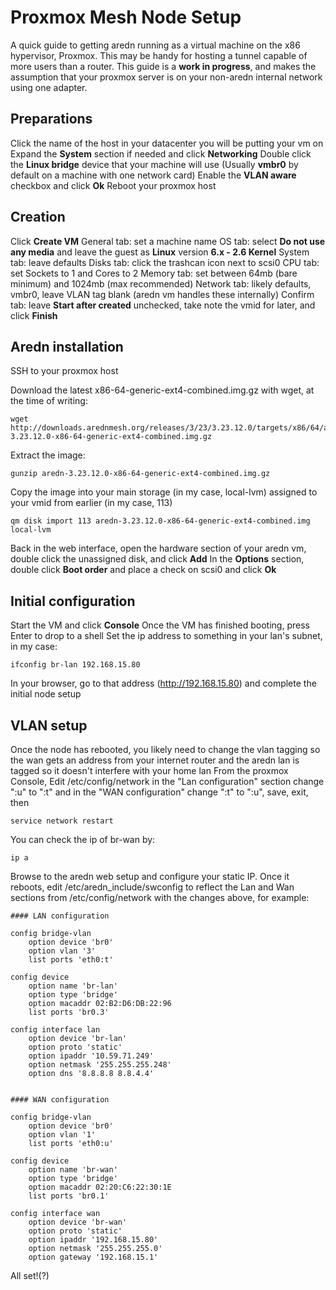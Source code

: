 # Proxmox Mesh Node Setup

A quick guide to getting aredn running as a virtual machine on the x86 hypervisor, Proxmox. 
This may be handy for hosting a tunnel capable of more users than a router. 
This guide is a **work in progress**, and makes the assumption that your proxmox server is on your non-aredn internal network using one adapter.

## Preparations
Click the name of the host in your datacenter you will be putting your vm on
Expand the **System** section if needed and click **Networking**
Double click the **Linux bridge** device that your machine will use (Usually **vmbr0** by default on a machine with one network card)
Enable the **VLAN aware** checkbox and click **Ok**
Reboot your proxmox host

## Creation
Click **Create VM**
General tab: set a machine name
OS tab: select **Do not use any media** and leave the guest as **Linux** version **6.x - 2.6 Kernel**
System tab: leave defaults
Disks tab: click the trashcan icon next to scsi0
CPU tab: set Sockets to 1 and Cores to 2
Memory tab: set between 64mb (bare minimum) and 1024mb (max recommended)
Network tab: likely defaults, vmbr0, leave VLAN tag blank (aredn vm handles these internally)
Confirm tab: leave **Start after created** unchecked, take note the vmid for later, and click **Finish**

## Aredn installation
SSH to your proxmox host

Download the latest x86-64-generic-ext4-combined.img.gz with wget, at the time of writing:
```
wget http://downloads.arednmesh.org/releases/3/23/3.23.12.0/targets/x86/64/aredn-3.23.12.0-x86-64-generic-ext4-combined.img.gz
```
Extract the image:
```
gunzip aredn-3.23.12.0-x86-64-generic-ext4-combined.img.gz
```
Copy the image into your main storage (in my case, local-lvm) assigned to your vmid from earlier (in my case, 113)
```
qm disk import 113 aredn-3.23.12.0-x86-64-generic-ext4-combined.img local-lvm
```
Back in the web interface, open the hardware section of your aredn vm, double click the unassigned disk, and click **Add**
In the **Options** section, double click **Boot order** and place a check on scsi0 and click **Ok**

## Initial configuration
Start the VM and click **Console**
Once the VM has finished booting, press Enter to drop to a shell
Set the ip address to something in your lan's subnet, in my case:
```
ifconfig br-lan 192.168.15.80
```
In your browser, go to that address (http://192.168.15.80) and complete the initial node setup

## VLAN setup
Once the node has rebooted, you likely need to change the vlan tagging so the wan gets an address from your internet router and the aredn lan is tagged so it doesn't interfere with your home lan
From the proxmox Console, Edit /etc/config/network in the "Lan configuration" section change ":u" to ":t" and in the "WAN configuration" change ":t" to ":u", save, exit, then
```
service network restart
```
You can check the ip of br-wan by:
```
ip a
```
Browse to the aredn web setup and configure your static IP. Once it reboots, edit /etc/aredn_include/swconfig to reflect the Lan and Wan sections from /etc/config/network with the changes above, for example:
```
#### LAN configuration

config bridge-vlan
	option device 'br0'
	option vlan '3'
	list ports 'eth0:t'

config device
	option name 'br-lan'
	option type 'bridge'
	option macaddr 02:B2:D6:DB:22:96
	list ports 'br0.3'

config interface lan
	option device 'br-lan'
	option proto 'static'
	option ipaddr '10.59.71.249'
	option netmask '255.255.255.248'
	option dns '8.8.8.8 8.8.4.4'


#### WAN configuration

config bridge-vlan
	option device 'br0'
	option vlan '1'
	list ports 'eth0:u'

config device
	option name 'br-wan'
	option type 'bridge'
	option macaddr 02:20:C6:22:30:1E
	list ports 'br0.1'

config interface wan
	option device 'br-wan'
	option proto 'static'
	option ipaddr '192.168.15.80'
	option netmask '255.255.255.0'
	option gateway '192.168.15.1'
```
All set!(?)
